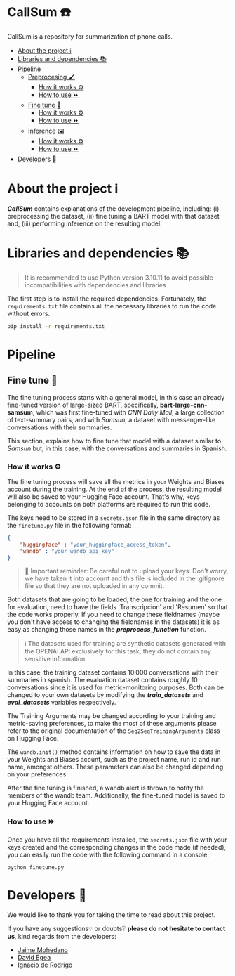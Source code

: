 # CallSum ☎️
CallSum is a repository for summarization of phone calls. 

<!-- TABLE OF CONTENTS -->
- [About the project ℹ️](#about-the-project-ℹ️)
- [Libraries and dependencies 📚](#libraries-and-dependencies-)
- [Pipeline](#pipeline-)
    - [Preprocesing 🖌️](#fine-tune-)
        - [How it works ⚙️](#how-it-works-preprocessing-)
        - [How to use ⏩](#how-to-use-preprocessing-)
    - [Fine tune 🎨](#fine-tune-)
        - [How it works ⚙️](#how-it-works-finetune-)
        - [How to use ⏩](#how-to-use-finetune-)
    - [Inference 🖼️](#inference-)
        - [How it works ⚙️](#how-it-works-inference-)
        - [How to use ⏩](#how-to-use-inference-)
- [Developers 🔧](#developers-)


# About the project ℹ️

***CallSum*** contains explanations of the development pipeline, including: (i) preprocessing the dataset, (ii) fine tuning a BART model with that dataset and, (iii) performing inference on the resulting model.


# Libraries and dependencies 📚

 > It is recommended to use Python version 3.10.11 to avoid possible incompatibilities with dependencies and libraries

The first step is to install the required dependencies. Fortunately, the `requirements.txt` file contains all the necessary libraries to run the code without errors. 

```bash
pip install -r requirements.txt
```


# Pipeline


## Fine tune 🎨

The fine tuning process starts with a general model, in this case an already fine-tuned version of large-sized BART, specifically, **bart-large-cnn-samsum**, which was first fine-tuned with *CNN Daily Mail*, a large collection of text-summary pairs, and with *Samsun*, a dataset with messenger-like conversations with their summaries.

This section, explains how to fine tune that model with a dataset similar to *Samsun* but, in this case, with the conversations and summaries in Spanish.

### How it works ⚙️

The fine tuning process will save all the metrics in your Weights and Biases account during the training. At the end of the process, the resulting model will also be saved to your Hugging Face account. That's why, keys belonging to accounts on both platforms are required to run this code.

The keys need to be stored in a `secrets.json` file in the same directory as the `finetune.py` file in the following format:

```json
{
    "huggingface" : "your_huggingface_access_token",
    "wandb" : "your_wandb_api_key"
}
```

> 🚨 Important reminder: Be careful not to upload your keys. Don't worry, we have taken it into account and this file is included in the .gitignore file so that they are not uploaded in any commit.


Both datasets that are going to be loaded, the one for training and the one for evaluation, need to have the fields 'Transcripcion' and 'Resumen' so that the code works properly. If you need to change these fieldnames (maybe you don't have access to changing the fieldnames in the datasets) it is as easy as changing those names in the ***preprocess_function*** function.

> ℹ️ The datasets used for training are synthetic datasets generated with the OPENAI API exclusively for this task, they do not contain any sensitive information.

In this case, the training dataset contains 10.000 conversations with their summaries in spanish. The evaluation dataset contains roughly 10 conversations since it is used for metric-monitoring purposes. Both can be changed to your own datasets by modifying the ***train_datasets*** and ***eval_datasets*** variables respectively.

The Training Arguments may be changed according to your training and metric-saving preferences, to make the most of these arguments please refer to the original documentation of the `Seq2SeqTrainingArguments` class on Hugging Face.

The `wandb.init()` method contains information on how to save the data in your Weights and Biases acount, such as the project name, run id and run name, amongst others. These parameters can also be changed depending on your preferences.

After the fine tuning is finished, a wandb alert is thrown to notify the members of the wandb team. Additionally, the fine-tuned model is saved to your Hugging Face account.


### How to use ⏩
Once you have all the requirements installed, the `secrets.json` file with your keys created and the corresponding changes in the code made (if needed), you can easily run the code with the following command in a console.

```console
python finetune.py
```

# Developers 🔧

We would like to thank you for taking the time to read about this project.

If you have any suggestions💡 or doubts❔ **please do not hesitate to contact us**, kind regards from the developers:
  * [Jaime Mohedano](https://github.com/Jatme26)
  * [David Egea](https://github.com/David-Egea)
  * [Ignacio de Rodrigo](https://github.com/nachoDRT)
